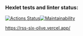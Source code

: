 ### Hexlet tests and linter status:
[![Actions Status](https://github.com/VladimirMastepanov/frontend-project-11/actions/workflows/hexlet-check.yml/badge.svg)](https://github.com/VladimirMastepanov/frontend-project-11/actions)[![Maintainability](https://api.codeclimate.com/v1/badges/8c954f54421857af5f76/maintainability)](https://codeclimate.com/github/VladimirMastepanov/frontend-project-11/maintainability)

https://rss-six-olive.vercel.app/